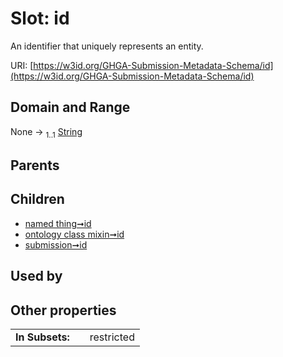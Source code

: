 
# Slot: id


An identifier that uniquely represents an entity.

URI: [https://w3id.org/GHGA-Submission-Metadata-Schema/id](https://w3id.org/GHGA-Submission-Metadata-Schema/id)


## Domain and Range

None &#8594;  <sub>1..1</sub> [String](types/String.md)

## Parents


## Children

 *  [named thing➞id](named_thing_id.md)
 *  [ontology class mixin➞id](ontology_class_mixin_id.md)
 *  [submission➞id](submission_id.md)

## Used by


## Other properties

|  |  |  |
| --- | --- | --- |
| **In Subsets:** | | restricted |

